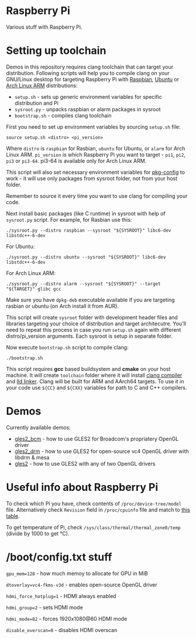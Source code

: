 # Raspberry Pi

Various stuff with Raspberry Pi.


# Setting up toolchain

Demos in this repository requires clang toolchain that can target your distribution.
Following scripts will help you to compile clang on your GNU/Linux desktop for
targeting Raspberry Pi with [Raspbian][raspbian], [Ubuntu][ubuntu] or
[Arch Linux ARM][alarm] distributions:

* `setup.sh` - sets up generic environment variables for specific distribution and Pi
* `sysroot.py` - unpacks raspbian or alarm packages in sysroot
* `bootstrap.sh` - compiles clang toolchain

First you need to set up environment variables by sourcing `setup.sh` file:

    source setup.sh <distro> <pi_version>

Where `distro` is `raspbian` for Rasbian, `ubuntu` for Ubuntu, or `alarm` for Arch Linux ARM.
`pi_version` is which Raspberry Pi you want to target - `pi1`, `pi2`, `pi3` or `pi3-64`.
pi3-64 is available only for Arch Linux ARM.

This script will also set necessary environment variables for [pkg-config][pkgconfig] to
work - it will use only packages from sysroot folder, not from your host folder.

Remember to source it every time you want to use clang for compiling your code.

Next install basic packages (like C runtime) in sysroot with help of `sysroot.py` script.
For example, for Rasbian use this:

    ./sysroot.py --distro raspbian --sysroot "${SYSROOT}" libc6-dev libstdc++-6-dev

For Ubuntu:

    ./sysroot.py --distro ubuntu --sysroot "${SYSROOT}" libc6-dev libstdc++-6-dev

For Arch Linux ARM:

    ./sysroot.py --distro alarm --sysroot "${SYSROOT}" --target "${TARGET}" glibc gcc

Make sure you have `dpkg-deb` executable available if you are targeting rasbian or ubuntu
(on Arch install it from AUR).

This script will create `sysroot` folder with development header files and libraries targeting
your choice of distribution and target architecutre. You'll need to repeat this process in case
you run `setup.sh` again with different distro/pi_version arguments. Each sysroot is setup
in separate folder.

Now execute `bootstrap.sh` script to compile clang:

    ./bootstrap.sh

This script requires **gcc** based buildsystem and **cmake** on your host machine. It will create
`toolchain` folder where it will install [clang compiler][clang] and [lld linker][lld]. Clang
will be built for ARM and AArch64 targets. To use it in your code use `${CC}` and `${CXX}`
variables for path to C and C++ compilers.


# Demos

Currently available demos:

* [gles2_bcm](gles2_bcm) - how to use GLES2 for Broadcom's propriatery OpenGL driver
* [gles2_drm](gles2_drm) - how to use GLES2 for open-source vc4 OpenGL driver with libdrm & mesa
* [gles2](gles2) - how to use GLES2 with any of two OpenGL drivers


# Useful info about Raspberry Pi

To check which Pi you have, check contents of `/proc/device-tree/model` file. Alternatively check
`Revision` field in `/proc/cpuinfo` file and match to [this table][rpirev].

To get temperature of Pi, check `/sys/class/thermal/thermal_zone0/temp` (divide by 1000 to get °C).


# /boot/config.txt stuff

`gpu_mem=128` - how much memoy to allocate for GPU in MiB

`dtoverlay=vc4-fkms-v3d` - enables open-source OpenGL driver

`hdmi_force_hotplug=1` - HDMI always enabled

`hdmi_group=2` - sets HDMI mode

`hdmi_mode=82` - forces 1920x1080@60 HDMI mode

`disable_overscan=0` - disables HDMI overscan


[clang]: https://clang.llvm.org/
[lld]: https://lld.llvm.org/
[raspbian]: https://www.raspberrypi.org/downloads/raspbian/
[ubuntu]: https://wiki.ubuntu.com/ARM/RaspberryPi
[alarm]: https://archlinuxarm.org/
[pkgconfig]: https://www.freedesktop.org/wiki/Software/pkg-config/
[rpirev]: https://elinux.org/RPi_HardwareHistory#Board_Revision_History
